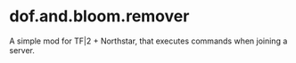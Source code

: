 # dof.and.bloom.remover
A simple mod for TF|2 + Northstar, that executes commands when joining a server.
